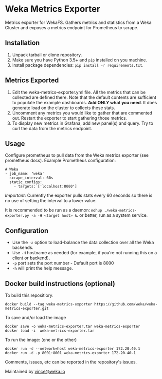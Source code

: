 # Weka Metrics Exporter

Metrics exporter for WekaFS. Gathers metrics and statistics from a Weka Cluster and exposes a metrics endpoint for Prometheus to scrape.

## Installation

1. Unpack tarball or clone repository.
2. Make sure you have Python 3.5+ and `pip` installed on you machine.
3. Install package dependencies: `pip install -r requirements.txt`.

## Metrics Exported

1. Edit the weka-metrics-exporter.yml file. All the metrics that can be collected are defined there. Note that the default contents are sufficient to populate the example dashboards. **Add ONLY what you need**. It does generate load on the cluster to collects these stats.
2. Uncomment any metrics you would like to gather that are commented out. Restart the exporter to start gathering those metrics.
3. To display new metrics in Grafana, add new panel(s) and query. Try to curl the data from the metrics endpoint.

## Usage

Configure prometheus to pull data from the Weka metrics exporter (see prometheus docs). Example Prometheus configuration:

```
# Weka
- job_name: 'weka'
  scrape_interval: 60s
  static_configs:
    - targets: ['localhost:8000']
```

*Important*: Currently the exporter pulls stats every 60 seconds so there is no use of setting the interval to a lower value.

It is recommended to be run as a daemon: `nohup ./weka-metrics-exporter.py -a -H <target host> &`. or better, run as a system service.

## Configuration

- Use the `-a` option to load-balance the data collection over all the Weka backends.
- Use `-H` hostname as needed (for example, if you're not running this on a client or backend).
- `-p` port sets the port number - Default port is 8000
- `-h` will print the help message.

## Docker build instructions (optional)

To build this repositiory:

```docker build --tag weka-metrics-exporter https://github.com/weka/weka-metrics-exporter.git```

To save and/or load the image
```
docker save -o weka-metrics-exporter.tar weka-metrics-exporter
docker load -i  weka-metrics-exporter.tar
```

To run the image:  (one or the other)
```
docker run -d --network=host weka-metrics-exporter 172.20.40.1
docker run -d -p 8001:8001 weka-metrics-exporter 172.20.40.1
```

Comments, issues, etc can be reported in the repository's issues.

Maintained by vince@weka.io


